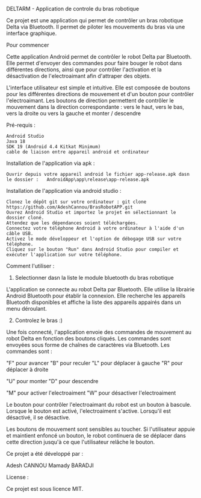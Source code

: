 DELTARM - Application de controle du bras robotique

Ce projet est une application qui permet de contrôler un bras robotique Delta via Bluetooth. Il permet de piloter les mouvements du bras via une interface graphique.

Pour commencer

Cette application Android permet de contrôler le robot Delta par Bluetooth. Elle permet d'envoyer des commandes pour faire bouger le robot dans différentes directions, ainsi que pour contrôler l'activation et la désactivation de l'electroaimant afin d'attraper des objets.

L'interface utilisateur est simple et intuitive. Elle est composée de boutons pour les différentes directions de mouvement et d'un bouton pour contrôler l'electroaimant. Les boutons de direction permettent de contrôler le mouvement dans la direction correspondante : vers le haut, vers le bas, vers la droite ou vers la gauche et monter / descendre


Pré-requis :

	Android Studio
	Java 18
	SDK 19 (Android 4.4 Kitkat Minimum)
	cable de liaison entre appareil android et ordinateur

Installation de l'application via apk :
	 
	Ouvrir depuis votre appareil android le fichier app-release.apk dasn le dossier : 	AndroidApp\app\release\app-release.apk
	
Installation de l'application via android studio :

	Clonez le dépôt git sur votre ordinateur : git clone https://github.com/AdeshCannou/BrasRobotAPP.git
	Ouvrez Android Studio et importez le projet en sélectionnant le dossier cloné.
	Attendez que les dépendances soient téléchargées.
	Connectez votre téléphone Android à votre ordinateur à l'aide d'un câble USB.
	Activez le mode développeur et l'option de débogage USB sur votre téléphone.
	Cliquez sur le bouton "Run" dans Android Studio pour compiler et exécuter l'application sur votre téléphone.
	
Comment l'utiliser :

1. Selectionner dasn la liste le module bluetooth du bras robotique

L'application se connecte au robot Delta par Bluetooth. Elle utilise la librairie Android Bluetooth pour établir la connexion. Elle recherche les appareils Bluetooth disponibles et affiche la liste des appareils appairés dans un menu déroulant.

2. Controlez le bras :)

Une fois connecté, l'application envoie des commandes de mouvement au robot Delta en fonction des boutons cliqués. Les commandes sont envoyées sous forme de chaînes de caractères via Bluetooth. Les commandes sont :

"F" pour avancer
"B" pour reculer
"L" pour déplacer à gauche
"R" pour déplacer à droite

"U" pour monter
"D" pour descendre

"M" pour activer l'electroaiment
"W" pour désactiver l'electroaiment

Le bouton pour contrôler l'electroaimant du robot est un bouton à bascule. Lorsque le bouton est activé, l'electroaiment s'active. Lorsqu'il est désactivé, il se désactive.

Les boutons de mouvement sont sensibles au toucher. Si l'utilisateur appuie et maintient enfoncé un bouton, le robot continuera de se déplacer dans cette direction jusqu'à ce que l'utilisateur relâche le bouton.


Ce projet a été développé par :

Adesh CANNOU
Mamady BARADJI

License :

Ce projet est sous licence MIT.
